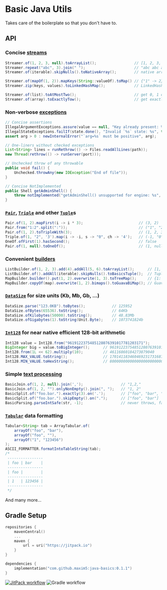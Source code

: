# Basic Java Utils

Takes care of the boilerplate so that you don't have to.

## API

### Concise [streams](https://github.com/maxim5/java-basics/blob/master/src/main/java/io/spbx/util/collect/Streamer.java)

```java
Streamer.of(1, 2, 3, null).toArrayList();                 // [1, 2, 3, null]
Streamer.repeat("abc", 3).join(" ");                      // "abc abc abc"
Streamer.of(iterable).skipNulls().toNativeArray();        // native array without nulls

Streamer.of(mapOf(1, 2)).mapKeys(String::valueOf).toMap() // {"1" -> 2}
Streamer.zip(keys, values).toLinkedHashMap();             // LinkedHashMap of keys -> values

Streamer.of(list).toAtMostTwo();                          // get 0, 1 or 2 elements or throw
Streamer.of(array).toExactlyTow();                        // get exactly 2 elements or throw
```

### Non-verbose [exceptions](https://github.com/maxim5/java-basics/blob/master/src/main/java/io/spbx/util/base/BasicExceptions.java)

```java
// Concise assertions
IllegalArgumentExceptions.assure(value == null, "Key already present: %s", key);
IllegalStateExceptions.failIf(state.done(), "Invalid `%s` state: %s", this, state);
assert arg > 0 : newInternalError("`arg=%s` must be positive", arg);

// One-liners without checked exceptions
List<String> lines = runRethrow(() -> Files.readAllLines(path));
new Thread(rethrow(() -> runServer(port)));

// Unchecked throw of any throwable
public void fail() {
    Unchecked.throwAny(new IOException("End of file"));
}

// Concise NotImplemented
public Shell getAdminShell() {
    throw notImplemented("getAdminShell() unsupported for engine: %s", table.engine());
}
```

### [`Pair`](https://github.com/maxim5/java-basics/blob/master/src/main/java/io/spbx/util/base/Pair.java), [`Triple`](https://github.com/maxim5/java-basics/blob/master/src/main/java/io/spbx/util/base/Triple.java) and other [`Tuple`](https://github.com/maxim5/java-basics/blob/master/src/main/java/io/spbx/util/base/Tuple.java)s

```java
Pair.of(1, 2).mapFirst(i -> i * 3);                         // (3, 2)
Pair.from("1:2".split(":"));                                // ("1", "2")
Pair.of(1, 2).toTripleWith(3);                              // (1, 2, 3)
Triple.of(1, "2", '3').map(i -> -i, s -> "0", ch -> '4');   // (-1, "0", '4')
OneOf.ofFirst(1).hasSecond();                               // false
Pair.of(1, null).toOneOf();                                 // (1, null)
```

### Convenient [builders](https://github.com/maxim5/java-basics/blob/master/src/main/java/io/spbx/util/collect/ListBuilder.java)

```java
ListBuilder.of(1, 2, 3).add(4).addAll(5, 6).toArrayList();      // [1, 2, 3, 4, 5, 6]
ListBuilder.of().addAll(iterable).skipNulls().toBasicsTuple();  // Tuple without nulls
MapBuilder.builder().put(1, 2).overwrite(1, 3).toTreeMap();     // {1: 3}
MapBuilder.copyOf(map).overwrite(1, 2).bimaps().toGuavaBiMap(); // Guava BiMap
```

### [`DataSize`](https://github.com/maxim5/java-basics/blob/master/src/main/java/io/spbx/util/base/DataSize.java) for size units (Kb, Mb, Gb, ...)

```java
DataSize.parse("123.0KB").toBytes();            // 125952
DataSize.ofBytes(65536).toString();             // 64Kb
DataSize.ofKilobytes(50000).toString();         // 48.83Mb
DataSize.ofGigabytes(1).toString(Unit.Byte);    // 1073741824b
```

### [`Int128`](https://github.com/maxim5/java-basics/blob/master/src/main/java/io/spbx/util/base/Int128.java) for near native efficient 128-bit arithmetic

```java
Int128 value = Int128.from("9619122375485128076391017781203171");
BigInteger big = value.toBigInteger();      // 9619122375485128076391017781203171
Int128.from(1L << 62).multiply(10);         // 46116860184273879040
Int128.MAX_VALUE.toString();                // 170141183460469231731687303715884105727
Int128.MIN_VALUE.toHexString();             // 80000000000000000000000000000000
```

### Simple [text processing](https://github.com/maxim5/java-basics/tree/master/src/main/java/io/spbx/util/text)
```java
BasicJoin.of(1, 2, null).join(',');                 // "1,2,"
BasicJoin.of(1, 2, "").onlyNonEmpty().join(", ");   // "1, 2"
BasicSplit.of("foo.bar.").exactly(3).on('.');       // ["foo", "bar", ""]
BasicSplit.of("foo.bar.").skipEmpty().on(".");      // ["foo", "bar"]
BasicParsing.parseIntSafe(str, -1);                 // never throws, falls back to -1
```

### [`Tabular`](https://github.com/maxim5/java-basics/blob/master/src/main/java/io/spbx/util/collect/Tabular.java) data formatting
```java
Tabular<String> tab = ArrayTabular.of(
    arrayOf("foo", "bar"),
    arrayOf("foo", ""),
    arrayOf("1", "123456")
);
ASCII_FORMATTER.formatIntoTableString(tab);
/*
 ----------------
 | foo | bar    |
 ----------------
 | foo |        |
 ----------------
 | 1   | 123456 |
 ----------------   
 */
```

And many more...

## Gradle Setup

```kotlin
repositories {
    mavenCentral()
    ...
    maven {
        url = uri("https://jitpack.io")
    }
}

dependencies {
    implementation("com.github.maxim5:java-basics:0.1.1")
}
```

[![JitPack workflow](https://jitpack.io/v/maxim5/java-basics.svg)](https://jitpack.io/#maxim5/java-basics)
![Gradle workflow](https://github.com/maxim5/java-basics/actions/workflows/gradle.yml/badge.svg)
